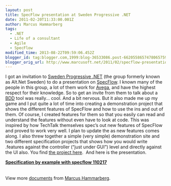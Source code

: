 ```yaml
---
layout: post
title: SpecFlow presentation at Sweden Progressive .NET
date: 2011-02-20T11:33:00.001Z
author: Marcus Hammarberg
tags:
  - .NET
  - Life of a consultant
  - Agile
  - SpecFlow
modified_time: 2013-08-22T09:59:06.452Z
blogger_id: tag:blogger.com,1999:blog-36533086.post-6620558657478065759
blogger_orig_url: http://www.marcusoft.net/2011/02/specflow-presentation-at-sweden.html
---
```



<div>

I got an invitation to
<a href="http://groups.google.com/group/sweden-progressive-dot-net"
target="_blank">Sweden Progressive .NET</a> (the group formerly known as
Alt.Net Sweden) to do a presentation on
<a href="http://www.specflow.org/" target="_blank">SpecFlow</a>. I known
many of the people in this group, a lot of them work for
<a href="http://www.avegagroup.se/" target="_blank">Avega</a>, and have
the highest respect for their knowledge.
So to get an invite from them to talk about a
<a href="http://en.wikipedia.org/wiki/Behavior_Driven_Development"
target="_blank">BDD</a> tool was really... cool. And a bit nervous. But
it also made me up my game and I put quite a lot of time into creating a
demonstration project that shows the different features of SpecFlow and
how to use the ins and out of them.
Of course, I created features for them so that
you easily can read and understand the features without even have to
look at code. This was inspired by how TechTalk themselves spec’s out
new features of SpecFlow and proved to work very well.
I plan to update the as new features comes along.
I also threw together a simple (very simple) demonstration site and two
different specification projects that shows how you would write
.features against the controller (“just under GUI”) level and directly
against the UI also.
You find <a href="https://github.com/marcusoftnet/ProgressiveNetDemos"
target="_blank">the project here</a>.  And here is the presentation.

<div id="__ss_6990568" style="width: 477px;">

**[Specification by example with specflow
110217](http://www.slideshare.net/marcusoftnet/specification-by-example-with-specflow-110217 "Specification by example with specflow 110217")**
<div
style="padding-bottom: 12px; padding-left: 0px; padding-right: 0px; padding-top: 5px;">

View more [documents](http://www.slideshare.net/) from [Marcus
Hammarberg](http://www.slideshare.net/marcusoftnet).

</div>

</div>

</div>
